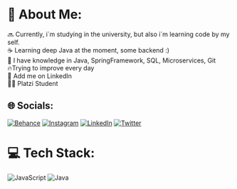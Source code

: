 # 💫 About Me:
🔜 Currently, i´m studying in the university, but also i´m learning code by my self.<br>☕ Learning deep Java at the moment, some backend :)<br>🧠 I have knowledge in Java, SpringFramework, SQL, Microservices, Git <br>🔥Trying to improve every day<br>💼 Add me on LinkedIn<br>👨‍🎓 Platzi Student 


## 🌐 Socials:
[![Behance](https://img.shields.io/badge/Behance-1769ff?logo=behance&logoColor=white)](https://behance.net/JuanMa) [![Instagram](https://img.shields.io/badge/Instagram-%23E4405F.svg?logo=Instagram&logoColor=white)](https://instagram.com/juanmquijano_) [![LinkedIn](https://img.shields.io/badge/LinkedIn-%230077B5.svg?logo=linkedin&logoColor=white)](https://www.linkedin.com/in/juanmquijano/) [![Twitter](https://img.shields.io/badge/Twitter-%231DA1F2.svg?logo=Twitter&logoColor=white)](https://twitter.com/JuanQuijano_) 

# 💻 Tech Stack:
![JavaScript](https://img.shields.io/badge/javascript-%23323330.svg?style=for-the-badge&logo=javascript&logoColor=%23F7DF1E) ![Java](https://img.shields.io/badge/java-%23ED8B00.svg?style=for-the-badge&logo=java&logoColor=white) 
